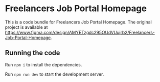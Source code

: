 
  # Freelancers Job Portal Homepage

  This is a code bundle for Freelancers Job Portal Homepage. The original project is available at https://www.figma.com/design/AMYETzgdc295OUdVUujrb2/Freelancers-Job-Portal-Homepage.

  ## Running the code

  Run `npm i` to install the dependencies.

  Run `npm run dev` to start the development server.
  